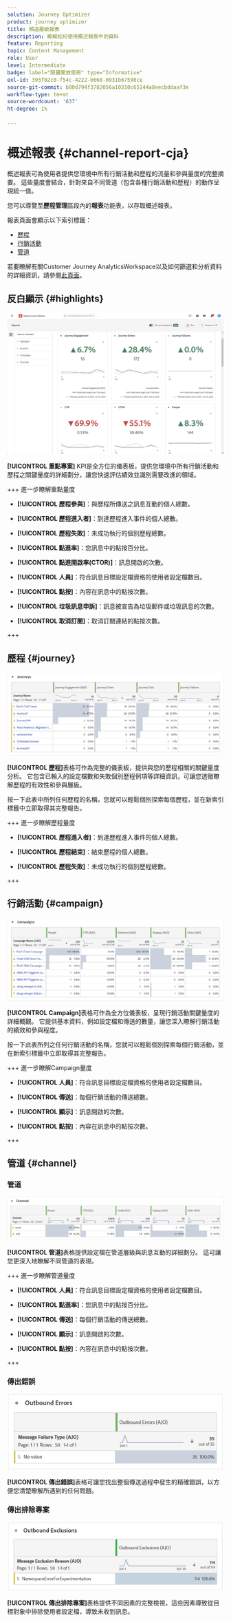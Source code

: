 ```yaml
---
solution: Journey Optimizer
product: journey optimizer
title: 頻道層級報表
description: 瞭解如何使用概述報表中的資料
feature: Reporting
topic: Content Management
role: User
level: Intermediate
badge: label="限量開放使用" type="Informative"
exl-id: 393f02c0-f54c-4222-b668-0931b67590ce
source-git-commit: b80d794f3782056a10310c65144a8eecbddaaf3e
workflow-type: tm+mt
source-wordcount: '637'
ht-degree: 1%

---
```


# 概述報表 {#channel-report-cja}

概述報表可為使用者提供您環境中所有行銷活動和歷程的流量和參與量度的完整摘要。 這些量度會結合，針對來自不同管道（包含各種行銷活動和歷程）的動作呈現統一值。

您可以導覽至&#x200B;**歷程管理**&#x200B;區段內的&#x200B;**報表**&#x200B;功能表，以存取概述報表。

報表頁面會顯示以下索引標籤：

* [歷程](#journey)
* [行銷活動](#campaign)
* [管道](#channel)

若要瞭解有關Customer Journey AnalyticsWorkspace以及如何篩選和分析資料的詳細資訊，請參閱[此頁面](https://experienceleague.adobe.com/en/docs/analytics-platform/using/cja-workspace/home)。

## 反白顯示 {#highlights}

![](assets/cja-highlights.png)

**[!UICONTROL 重點專案]** KPI是全方位的儀表板，提供您環境中所有行銷活動和歷程之關鍵量度的詳細劃分，讓您快速評估績效並識別需要改進的領域。

+++ 進一步瞭解重點量度

* **[!UICONTROL 歷程參與]**：與歷程所傳送之訊息互動的個人總數。

* **[!UICONTROL 歷程進入者]**：到達歷程進入事件的個人總數。

* **[!UICONTROL 歷程失敗]**：未成功執行的個別歷程總數。

* **[!UICONTROL 點進率]**：您訊息中的點按百分比。

* **[!UICONTROL 點進開啟率(CTOR)]**：訊息開啟的次數。

* **[!UICONTROL 人員]**：符合訊息目標設定檔資格的使用者設定檔數目。

* **[!UICONTROL 點按]**：內容在訊息中的點按次數。

* **[!UICONTROL 垃圾訊息申訴]**：訊息被宣告為垃圾郵件或垃圾訊息的次數。

* **[!UICONTROL 取消訂閱]**：取消訂閱連結的點按次數。

+++

## 歷程 {#journey}

![](assets/cja-channel-journeys.png)

**[!UICONTROL 歷程]**&#x200B;表格可作為完整的儀表板，提供與您的歷程相關的關鍵量度分析。 它包含已輸入的設定檔數和失敗個別歷程例項等詳細資訊，可讓您透徹瞭解歷程的有效性和參與層級。

按一下此表中所列任何歷程的名稱，您就可以輕鬆個別探索每個歷程，並在新索引標籤中立即取得其完整報告。

+++ 進一步瞭解歷程量度

* **[!UICONTROL 歷程進入者]**：到達歷程進入事件的個人總數。

* **[!UICONTROL 歷程結束]**：結束歷程的個人總數。

* **[!UICONTROL 歷程失敗]**：未成功執行的個別歷程總數。

+++

## 行銷活動 {#campaign}

![](assets/cja-channel-campaigns.png)

**[!UICONTROL Campaign]**&#x200B;表格可作為全方位儀表板，呈現行銷活動關鍵量度的詳細概觀。 它提供基本資料，例如設定檔和傳送的數量，讓您深入瞭解行銷活動的績效和參與程度。

按一下此表所列之任何行銷活動的名稱，您就可以輕鬆個別探索每個行銷活動，並在新索引標籤中立即取得其完整報告。

+++ 進一步瞭解Campaign量度

* **[!UICONTROL 人員]**：符合訊息目標設定檔資格的使用者設定檔數目。

* **[!UICONTROL 傳送]**：每個行銷活動的傳送總數。

* **[!UICONTROL 顯示]**：訊息開啟的次數。

* **[!UICONTROL 點按]**：內容在訊息中的點按次數。

+++

## 管道 {#channel}

### 管道

![](assets/cja-channels.png)

**[!UICONTROL 管道]**&#x200B;表格提供設定檔在管道層級與訊息互動的詳細劃分。 這可讓您更深入地瞭解不同管道的表現。

+++ 進一步瞭解管道量度

* **[!UICONTROL 人員]**：符合訊息目標設定檔資格的使用者設定檔數目。

* **[!UICONTROL 點進率]**：您訊息中的點按百分比。

* **[!UICONTROL 傳送]**：每個行銷活動的傳送總數。

* **[!UICONTROL 顯示]**：訊息開啟的次數。

* **[!UICONTROL 點按]**：內容在訊息中的點按次數。

+++

### 傳出錯誤

![](assets/cja-channels-outbound-errors.png)

**[!UICONTROL 傳出錯誤]**&#x200B;表格可讓您找出整個傳送過程中發生的精確錯誤，以方便您清楚瞭解所遇到的任何問題。

### 傳出排除專案

![](assets/cja-channels-outbound-excluded.png)

**[!UICONTROL 傳出排除專案]**&#x200B;表格提供不同因素的完整檢視，這些因素導致從目標對象中排除使用者設定檔，導致未收到訊息。
